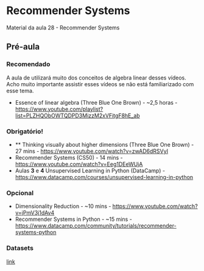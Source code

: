 # Recommender Systems
Material da aula 28 - Recommender Systems

## Pré-aula

### Recomendado
A aula de utilizará muito dos conceitos de algebra linear desses vídeos. Acho muito importante assistir esses vídeos se não está familiarizado com esse tema.
- Essence of linear algebra (Three Blue One Brown) - ~2,5 horas - https://www.youtube.com/playlist?list=PLZHQObOWTQDPD3MizzM2xVFitgF8hE_ab

### Obrigatório!
- ** Thinking visually about higher dimensions (Three Blue One Brown) - 27 mins - https://www.youtube.com/watch?v=zwAD6dRSVyI
- Recommender Systems (CS50) - 14 mins - https://www.youtube.com/watch?v=Eeg1DEeWUjA
- Aulas **3** e **4** Unsupervised Learning in Python (DataCamp) - https://www.datacamp.com/courses/unsupervised-learning-in-python

### Opcional
- Dimensionality Reduction - ~10 mins - https://www.youtube.com/watch?v=jPmV3j1dAv4
- Recommender Systems in Python - ~15 mins - https://www.datacamp.com/community/tutorials/recommender-systems-python

### Datasets
[link](https://drive.google.com/open?id=13Ii2-9VBPCxH_L7vRZNnMkhnFkA3QdTr)

